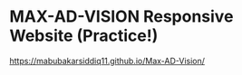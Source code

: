 #  MAX-AD-VISION Responsive Website (Practice!)

https://mabubakarsiddiq11.github.io/Max-AD-Vision/
